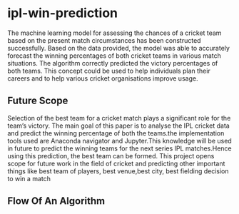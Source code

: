 # ipl-win-prediction
The machine learning model for assessing the chances of a cricket team based on the present match circumstances has been constructed successfully. Based on the data provided, the model was able to accurately forecast the winning percentages of both cricket teams in various match situations. The algorithm correctly predicted the victory percentages of both teams. This concept could be used to help individuals plan their careers and to help various cricket organisations improve usage.

## Future Scope
Selection of the best team for a cricket match plays a significant role for the team’s victory. The main goal of this paper is to analyse the IPL cricket data and predict the winning percentage of both the teams.the implementation tools used are Anaconda navigator and Jupyter.This knowledge will be used in future to predict the winning teams for the next series IPL matches.Hence using this prediction, the best team can be formed. This project opens scope for future work in the field of cricket and predicting other important things like best team of players, best venue,best city, best fielding decision to win a match

## Flow Of An Algorithm
